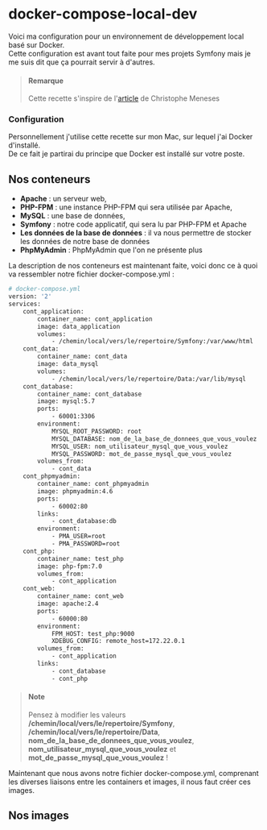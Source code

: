 # docker-compose-local-dev

Voici ma configuration pour un environnement de développement local basé sur Docker.  
Cette configuration est avant tout faite pour mes projets Symfony mais je me suis dit que ça pourrait servir à d'autres.

> #### Remarque
> Cette recette s'inspire de l'[article](http://www.christophe-meneses.fr/article/developper-une-application-symfony-avec-docker-version-php-fpm) de Christophe Meneses

### Configuration #
Personnellement j'utilise cette recette sur mon Mac, sur lequel j'ai Docker d'installé.  
De ce fait je partirai du principe que Docker est installé sur votre poste.

## Nos conteneurs
* **Apache** : un serveur web,
* **PHP-FPM** : une instance PHP-FPM qui sera utilisée par Apache,
* **MySQL** : une base de données,
* **Symfony** : notre code applicatif, qui sera lu par PHP-FPM et Apache
* **Les données de la base de données** : il va nous permettre de stocker les données de notre base de données
* **PhpMyAdmin** : PhpMyAdmin que l'on ne présente plus

La description de nos conteneurs est maintenant faite, voici donc ce à quoi va ressembler notre fichier docker-compose.yml :
```sh
# docker-compose.yml
version: '2'
services:
    cont_application:
        container_name: cont_application
        image: data_application
        volumes:
            - /chemin/local/vers/le/repertoire/Symfony:/var/www/html
    cont_data:
        container_name: cont_data
        image: data_mysql
        volumes:
            - /chemin/local/vers/le/repertoire/Data:/var/lib/mysql
    cont_database:
        container_name: cont_database
        image: mysql:5.7
        ports:
            - 60001:3306
        environment:
            MYSQL_ROOT_PASSWORD: root
            MYSQL_DATABASE: nom_de_la_base_de_donnees_que_vous_voulez
            MYSQL_USER: nom_utilisateur_mysql_que_vous_voulez
            MYSQL_PASSWORD: mot_de_passe_mysql_que_vous_voulez
        volumes_from:
            - cont_data
    cont_phpmyadmin:
        container_name: cont_phpmyadmin
        image: phpmyadmin:4.6
        ports:
            - 60002:80
        links:
            - cont_database:db
        environment:
            - PMA_USER=root
            - PMA_PASSWORD=root
    cont_php:
        container_name: test_php
        image: php-fpm:7.0
        volumes_from:
            - cont_application
    cont_web:
        container_name: cont_web
        image: apache:2.4
        ports:
            - 60000:80
        environment:
            FPM_HOST: test_php:9000
            XDEBUG_CONFIG: remote_host=172.22.0.1
        volumes_from:
            - cont_application
        links:
            - cont_database
            - cont_php
```

> #### Note
> Pensez à modifier les valeurs **/chemin/local/vers/le/repertoire/Symfony**, **/chemin/local/vers/le/repertoire/Data**, **nom_de_la_base_de_donnees_que_vous_voulez**, **nom_utilisateur_mysql_que_vous_voulez** et **mot_de_passe_mysql_que_vous_voulez** !

Maintenant que nous avons notre fichier docker-compose.yml, comprenant les diverses liaisons entre les containers et images, il nous faut créer ces images.  

## Nos images
